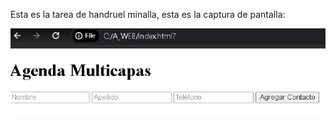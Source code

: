 Esta es la tarea de handruel minalla, esta es la captura de pantalla:

![mi captura de pantalla](mitarea.png.jpeg)